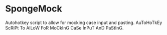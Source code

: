 # SpongeMock
Autohotkey script to allow for mocking case input and pasting.
AuToHoTkEy ScRiPt To AlLoW FoR MoCkInG CaSe InPuT AnD PaStInG.
